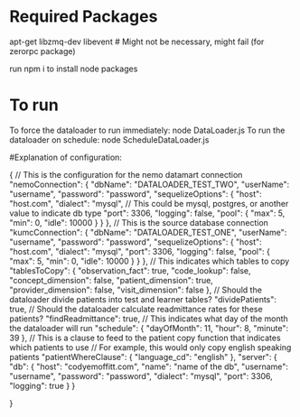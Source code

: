 # Required Packages

apt-get
	libzmq-dev
	libevent # Might not be necessary, might fail (for zerorpc package)

run npm i to install node packages

# To run

To force the dataloader to run immediately: node DataLoader.js
To run the dataloader on schedule: node ScheduleDataLoader.js

#Explanation of configuration:

{
  // This is the configuration for the nemo datamart connection
  "nemoConnection": {
    "dbName": "DATALOADER_TEST_TWO",
    "userName": "username",
    "password": "password",
    "sequelizeOptions": {
      "host": "host.com",
      "dialect": "mysql", // This could be mysql, postgres, or another value to indicate db type
      "port": 3306,
      "logging": false,
      "pool": {
        "max": 5,
        "min": 0,
        "idle": 10000
      }
    }
  },
  // This is the source database connection
  "kumcConnection": {
    "dbName": "DATALOADER_TEST_ONE",
    "userName": "username",
    "password": "password",
    "sequelizeOptions": {
      "host": "host.com",
      "dialect": "mysql",
      "port": 3306,
      "logging": false,
      "pool": {
        "max": 5,
        "min": 0,
        "idle": 10000
      }
    }
  },
  // This indicates which tables to copy
  "tablesToCopy": {
    "observation_fact": true,
    "code_lookup": false,
    "concept_dimension": false,
    "patient_dimension": true,
    "provider_dimension": false,
    "visit_dimension": false
  },
  // Should the dataloader divide patients into test and learner tables?
  "dividePatients": true,
  // Should the dataloader calculate readmittance rates for these patients?
  "findReadmittance": true,
  // This indicates what day of the month the dataloader will run
  "schedule": {
    "dayOfMonth": 11,
    "hour": 8,
    "minute": 39
  },
  // This is a clause to feed to the patient copy function that indicates which patients to use
  // For example, this would only copy english speaking patients
  "patientWhereClause": {
    "language_cd": "english"
  },
    "server": {
      "db": {
        "host": "codyemoffitt.com",
        "name": "name of the db",
        "username": "username",
        "password": "password",
        "dialect": "mysql",
        "port": 3306,
        "logging": true
      }
    }

}

